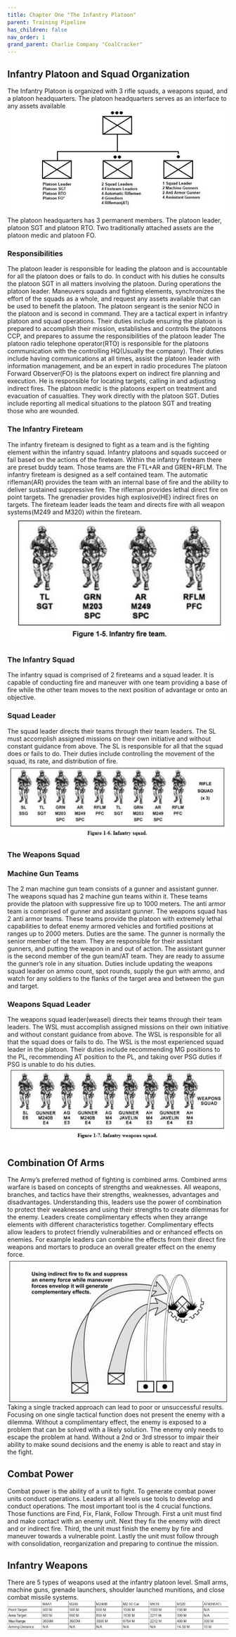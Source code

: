 ```yaml
---
title: Chapter One "The Infantry Platoon"
parent: Training Pipeline
has_children: false
nav_order: 1
grand_parent: Charlie Company "CoalCracker"
---
```

## Infantry Platoon and Squad Organization
The Infantry Platoon is organized with 3 rifle squads, a weapons squad, and a platoon headquarters. The platoon headquarters serves as an interface to any assets available
![CCT1](https://github.com/Baconbits111/28thDocs/blob/main/images/CCT1.png?raw=true)
The platoon headquarters has 3 permanent members. The platoon leader, platoon SGT and platoon RTO. Two traditionally attached assets are the platoon medic and platoon FO.

### Responsibilities
The platoon leader is responsible for leading the platoon and is accountable for all the platoon does or fails to do. In conduct with his duties he consults the platoon SGT in all matters involving the platoon. During operations the platoon leader. Maneuvers squads and fighting elements, synchronizes the effort of the squads as a whole, and request any assets available that can be used to benefit the platoon. The platoon sergeant is the senior NCO in the platoon and is second in command. They are a tactical expert in infantry platoon and squad operations. Their duties include ensuring the platoon is prepared to accomplish their mission, establishes and controls the platoons CCP, and prepares to assume the responsibilities of the platoon leader
The platoon radio telephone operator(RTO) is responsible for the platoons communication with the controlling HQ(Usually the company). Their duties include having communications at all times, assist the platoon leader with information management, and be an expert in radio procedures
The platoon Forward Observer(FO) is the platoons expert on indirect fire planning and execution. He is responsible for locating targets, calling in and adjusting indirect fires.
The platoon medic is the platoons expert on treatment and evacuation of casualties. They work directly with the platoon SGT. Duties include reporting all medical situations to the platoon SGT and treating those who are wounded.

### The Infantry Fireteam
 The infantry fireteam is designed to fight as a team and is the fighting element within the infantry squad. Infantry platoons and squads succeed or fail based on the actions of the fireteam. Within the infantry fireteam there are preset buddy team. Those teams are the FTL+AR and GREN+RFLM.
 The infantry fireteam is designed as a self contained team. The automatic rifleman(AR) provides the team with an internal base of fire and the ability to deliver sustained suppressive fire. The rifleman provides lethal direct fire on point targets. The grenadier provides high explosive(HE) indirect fires on targets. The fireteam leader leads the team and directs fire with all weapon systems(M249 and M320) within the fireteam.
 ![CCT2](https://github.com/Baconbits111/28thDocs/blob/main/images/CCT2.png?raw=true)

### The Infantry Squad
 The infantry squad is comprised of 2 fireteams and a squad leader. It is capable of conducting fire and maneuver with one team providing a base of fire while the other team moves to the next position of advantage or onto an objective.

### Squad Leader
 The squad leader directs their teams through their team leaders. The SL must accomplish assigned missions on their own initiative and without constant guidance from above. The SL is responsible for all that the squad does or fails to do. Their duties include controlling the movement of the squad, its rate, and distribution of fire.
![CCT3](https://github.com/Baconbits111/28thDocs/blob/main/images/CCT3.png?raw=true)

### The Weapons Squad
### Machine Gun Teams
The 2 man machine gun team consists of a gunner and assistant gunner. The weapons squad has 2 machine gun teams within it. These teams provide the platoon with suppressive fire up to 1000 meters. The anti armor team is comprised of gunner and assistant gunner. The weapons squad has 2 anti armor teams. These teams provide the platoon with extremely lethal capabilities to defeat enemy armored vehicles and fortified positions at ranges up to 2000 meters. Duties are the same. The gunner is normally the senior member of the team. They are responsible for their assistant gunners, and putting the weapon in and out of action. The assistant gunner is the second member of the gun team/AT team. They are ready to assume the gunner’s role in any situation. Duties include updating the weapons squad leader on ammo count, spot rounds, supply the gun with ammo, and watch for any soldiers to the flanks of the target area and between the gun and target.

### Weapons Squad Leader
The weapons squad leader(weasel) directs their teams through their team leaders. The WSL must accomplish assigned missions on their own initiative and without constant guidance from above. The WSL is responsible for all that the squad does or fails to do. The WSL is the most experienced squad leader in the platoon. Their duties include recommending MG positions to the PL, recommending AT position to the PL, and taking over PSG duties if PSG is unable to do his duties.
![CCT4](https://github.com/Baconbits111/28thDocs/blob/main/images/CCT4.png?raw=true)

## Combination Of Arms
The Army’s preferred method of fighting is combined arms. Combined arms warfare is based on concepts of strengths and weaknesses. All weapons, branches, and tactics have their strengths, weaknesses, advantages and disadvantages. Understanding this, leaders use the power of combination to protect their weaknesses and using their strengths to create dilemmas for the enemy. Leaders create complimentary effects when they arrange elements with different characteristics together. Complimentary effects allow leaders to protect friendly vulnerabilities and or enhanced effects on enemies. For example leaders can combine the effects from their direct fire weapons and mortars to produce an overall greater effect on the enemy force.
![CCT5](https://github.com/Baconbits111/28thDocs/blob/main/images/CCT5.png?raw=true)
Taking a single tracked approach can lead to poor or unsuccessful results. Focusing on one single tactical function does not present the enemy with a dilemma. Without a complimentary effect, the enemy is exposed to a problem that can be solved with a likely solution. The enemy only needs to escape the problem at hand. Without a 2nd or 3rd stressor to impair their ability to make sound decisions and the enemy is able to react and stay in the fight.

## Combat Power
Combat power is the ability of a unit to fight. To generate combat power units conduct operations. Leaders at all levels use tools to develop and conduct operations. The most important tool is the 4 crucial functions. Those functions are Find, Fix, Flank, Follow Through. First a unit must find and make contact with an enemy unit. Next they fix the enemy with direct and or indirect fire. Third, the unit must finish the enemy by fire and maneuver towards a vulnerable point. Lastly the unit must follow through with consolidation, reorganization and preparing to continue the mission.

## Infantry Weapons
There are 5 types of weapons used at the infantry platoon level. Small arms, machine guns, grenade launchers, shoulder launched munitions, and close combat missile systems.
![CCT6](https://github.com/Baconbits111/28thDocs/blob/main/images/CCT6.png?raw=true)






